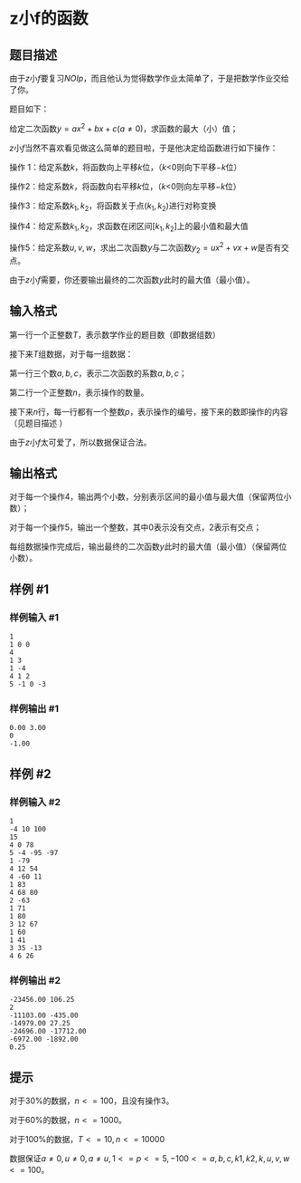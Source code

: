 # z小f的函数

## 题目描述

由于$z$小$f$要复习$NOIp$，而且他认为觉得数学作业太简单了，于是把数学作业交给了你。

题目如下：

给定二次函数$y=ax^{2}+bx+c (a \neq 0)$，求函数的最大（小）值；

$z$小$f$当然不喜欢看见做这么简单的题目啦，于是他决定给函数进行如下操作：

操作 $1$：给定系数$k$，将函数向上平移$k$位，（$k$<$0$则向下平移$-k$位）

操作$2$：给定系数$k$，将函数向右平移$k$位，（$k$<$0$则向左平移$-k$位）

操作$3$：给定系数$k_1,k_2$，将函数关于点$(k_1,k_2)$进行对称变换

操作$4$：给定系数$k_1,k_2$，求函数在闭区间$[k_1,k_2]$上的最小值和最大值

操作$5$：给定系数$u,v,w$，求出二次函数$y$与二次函数$y_2=ux^{2}+vx+w$是否有交点。

由于$z$小$f$需要，你还要输出最终的二次函数$y$此时的最大值（最小值）。


## 输入格式

第一行一个正整数$T$，表示数学作业的题目数（即数据组数）

接下来$T$组数据，对于每一组数据：

第一行三个数$a,b,c$，表示二次函数的系数$a,b,c$；

第二行一个正整数$n$，表示操作的数量。

接下来$n$行，每一行都有一个整数$p$，表示操作的编号，接下来的数即操作的内容（见题目描述 ）

由于$z$小$f$太可爱了，所以数据保证合法。


## 输出格式

对于每一个操作$4$，输出两个小数，分别表示区间的最小值与最大值（保留两位小数）；

对于每一个操作$5$，输出一个整数，其中0表示没有交点，2表示有交点；

每组数据操作完成后，输出最终的二次函数$y$此时的最大值（最小值）（保留两位小数）。


## 样例 #1

### 样例输入 #1
```
1
1 0 0
4
1 3
1 -4
4 1 2
5 -1 0 -3
```

### 样例输出 #1

```
0.00 3.00
0
-1.00
```

## 样例 #2

### 样例输入 #2
```
1
-4 10 100
15
4 0 78
5 -4 -95 -97
1 -79
4 12 54
4 -60 11
1 83
4 68 80
2 -63
1 71
1 80
3 12 67
1 60
1 41
3 35 -13
4 6 26
```

### 样例输出 #2

```
-23456.00 106.25
2
-11103.00 -435.00
-14979.00 27.25
-24696.00 -17712.00
-6972.00 -1892.00
0.25
```

## 提示

对于30%的数据，$n<=100$，且没有操作$3$。

对于60%的数据，$n<=1000$。

对于100%的数据，$T<=10,n<=10000$

数据保证$a \neq 0,u \neq 0,a \neq u,1<=p<=5,-100<=a,b,c,k1,k2,k,u,v,w<=100$。
